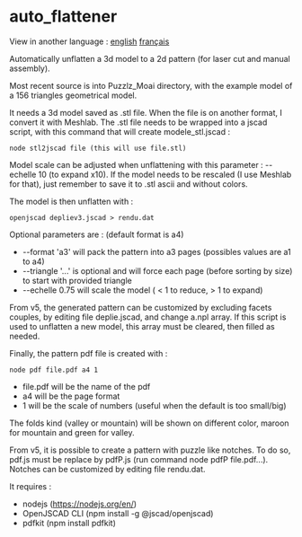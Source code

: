 # auto_flattener
View in another language : [english](https://github.com/gilboonet/auto_flattener/blob/master/README.md) [français](https://github.com/gilboonet/auto_flattener/blob/master/README.fr.md)

Automatically unflatten a 3d model to a 2d pattern (for laser cut and manual assembly).

Most recent source is into Puzzlz_Moai directory, with the example model of a 156 triangles geometrical model.

It needs a 3d model saved as .stl file. When the file is on another format, I convert it with Meshlab.
The .stl file needs to be wrapped into a jscad script, with this command that will create modele_stl.jscad :
```
node stl2jscad file (this will use file.stl)
```

Model scale can be adjusted when unflattening with this parameter : --echelle 10 (to expand x10).
If the model needs to be rescaled (I use Meshlab for that), just remember to save it to .stl ascii and without colors.

The model is then unflatten with :
```
openjscad depliev3.jscad > rendu.dat
```
Optional parameters are : (default format is a4)
- --format 'a3' will pack the pattern into a3 pages (possibles values are a1 to a4)
- --triangle '...' is optional and will force each page (before sorting by size) to start with provided triangle
- --echelle 0.75 will scale the model ( < 1 to reduce, > 1 to expand)

From v5, the generated pattern can be customized by excluding facets couples, by editing file deplie.jscad, and change a.npl array. If this script is used to unflatten a new model, this array must be cleared, then filled as needed.

Finally, the pattern pdf file is created with :
```
node pdf file.pdf a4 1
```
- file.pdf will be the name of the pdf
- a4 will be the page format
- 1 will be the scale of numbers (useful when the default is too small/big)

The folds kind (valley or mountain) will be shown on different color, maroon for mountain and green for valley.

From v5, it is possible to create a pattern with puzzle like notches. To do so, pdf.js must be replace by pdfP.js (run command node pdfP file.pdf...). Notches can be customized by editing file rendu.dat.

It requires :
- nodejs (https://nodejs.org/en/)
- OpenJSCAD CLI (npm install -g @jscad/openjscad)
- pdfkit (npm install pdfkit)
